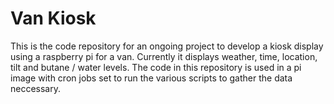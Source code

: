 # Van Kiosk
This is the code repository for an ongoing project to develop a kiosk display using a raspberry pi for a van. Currently it displays weather, time, location, tilt and butane / water levels. The code in this repository is used in a pi image with cron jobs set to run the various scripts to gather the data neccessary.

